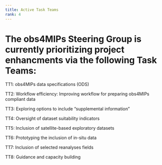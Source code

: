 ```yaml
---
title: Active Task Teams 
rank: 4
---
```

# The obs4MIPs Steering Group is currently prioritizing project enhancments via the following Task Teams:

TT1: obs4MIPs data specifications (ODS) 

TT2: Workflow efficiency: Improving workflow for preparing obs4MIPs compliant data
 
TT3: Exploring options to include “supplemental information”

TT4: Oversight of dataset suitability indicators

TT5: Inclusion of satellite-based exploratory datasets

TT6: Prototyping the inclusion of in-situ data

TT7: Inclusion of selected reanalyses fields

TT8: Guidance and capacity building


